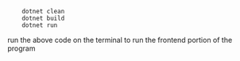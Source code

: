 ```
    dotnet clean
    dotnet build
    dotnet run

```

run the above code on the terminal to run the frontend portion of the program
